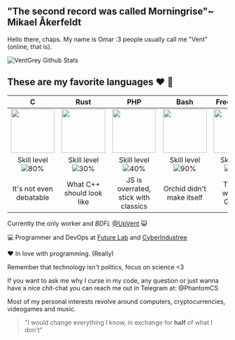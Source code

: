 ## "The second record was called Morningrise"~ Mikael Åkerfeldt 

Hello there, chaps. My name is Omar :3 people usually call me "Vent" (online, that is). 

  
![VentGrey Github Stats](https://github-readme-stats.vercel.app/api?username=ventgrey&show_icons=true&title_color=fff&icon_color=5C6BC0&text_color=8590CC&bg_color=151515)


## These are my favorite languages :heart: :rocket:

|              C             |            Rust            |             PHP            |            Bash            |           Free Pascal           |             Go             |
|:--------------------------:|:--------------------------:|:--------------------------:|:--------------------------:|:--------------------------:|:--------------------------:|
| <img src="https://upload.wikimedia.org/wikipedia/commons/thumb/3/35/The_C_Programming_Language_logo.svg/1200px-The_C_Programming_Language_logo.svg.png" width="100px"> | <img src="https://upload.wikimedia.org/wikipedia/commons/thumb/d/d5/Rust_programming_language_black_logo.svg/1200px-Rust_programming_language_black_logo.svg.png" width="100px"> | <img src="https://upload.wikimedia.org/wikipedia/commons/thumb/2/27/PHP-logo.svg/1024px-PHP-logo.svg.png" width="100px"> | <img src="https://upload.wikimedia.org/wikipedia/commons/thumb/4/4b/Bash_Logo_Colored.svg/1200px-Bash_Logo_Colored.svg.png" width="100px"> | <img src="https://wiki.freepascal.org/images/f/fd/Lazarus-icons-lpr-proposal-bpsoftware.png" width="100px"> | <img src="https://seeklogo.com/images/G/go-logo-046185B647-seeklogo.com.png" width="100px"> |
|Skill level ![80%](https://progress-bar.dev/80)|Skill level ![30%](https://progress-bar.dev/30)|Skill level ![40%](https://progress-bar.dev/40)|Skill level ![90%](https://progress-bar.dev/90)|Skill level ![25%](https://progress-bar.dev/25)|Skill level ![10%](https://progress-bar.dev/10)|
| It's not even debatable |  What C++ should look like  |  JS is overrated, stick with classics  |  Orchid didn't make itself  |  The old working Golang  |  The new working Pascal  |




Currently the only worker and _BDFL_ [@UpVent](https://github.com/UpVent) :smiley_cat:


:computer: Programmer and DevOps at [Future Lab](https://github.com/futurelabmx) and [CyberIndustree](https://github.com/ascorpmx)

:heart: In love with programming. (Really)

Remember that technology isn't politics, focus on science <3

If you want to ask me why I curse in my code, any question or just wanna have a nice chit-chat you can reach me out in Telegram at: @PhantomCS

Most of my personal interests revolve around computers, cryptocurrencies, videogames and music. 


> "I would change everything I know, in exchange for **half** of what I don't"
